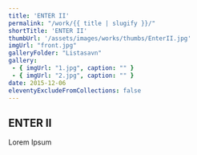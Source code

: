 ```yaml
---
title: 'ENTER II'
permalink: "/work/{{ title | slugify }}/"
shortTitle: 'ENTER II'
thumbUrl: '/assets/images/works/thumbs/EnterII.jpg'
imgUrl: "front.jpg"
galleryFolder: "Listasavn"
gallery:
 - { imgUrl: "1.jpg", caption: "" }
 - { imgUrl: "2.jpg", caption: "" }
date: 2015-12-06
eleventyExcludeFromCollections: false
---
```



<div class="Grid Grid--gutters Grid--full large-Grid--fit">
  <div class="Grid-cell">
    <div class='headerGroup'>
      <h2>ENTER II</h2>
      <p>Lorem Ipsum</p>
    </div>
  </div>
</div>